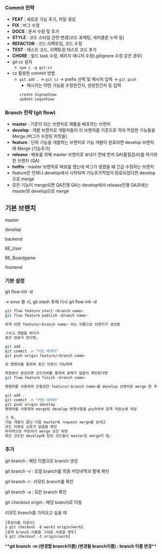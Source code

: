 ### Commit 전략

- **FEAT** : 새로운 기능 추가, 파일 생성
- **FIX** : 버그 수정
- **DOCS** : 문서 수정 및 추가
- **STYLE** : 코드 스타일 관련 변경(코드 포매팅, 세미콜론 누락 등)
- **REFACTOR** : 코드 리팩토링, 코드 수정
- **TEST** : 테스트 코드, 리팩토링 테스트 코드 추가
- **CHORE** : 빌드 task 수정, 패키지 매니저 수정(.gitignore 수정 같은 경우)
- git cz 설치
  - `npm i -g git-cz`
- cz 활용한 commit 방법
  - `git add .` → `git cz` → prefix 선택 및 메시지 입력 → `git push`
    - 메시지는 어떤 기능을 수정한건지, 생성한건지 등 입력
    ```jsx
    create SignupView
    update LoginView
    ```

### Branch 전략 (git flow)

- **master** : 기준이 되는 브랜치로 제품을 배포하는 브랜치
- **develop** : 개발 브랜치로 개발자들이 이 브랜치를 기준으로 각자 작업한 기능들을 Merge (버그가 수정된 커밋들)
- **feature** : 단위 기능을 개발하는 브랜치로 기능 개발이 완료되면 develop 브랜치에 Merge (기능추가)
- **release** : 배포를 위해 master 브랜치로 보내기 전에 먼저 QA(품질검사)를 하기위한 브랜치 (QA)
- **hotfix** : master 브랜치로 배포를 했는데 버그가 생겼을 떄 긴급 수정하는 브랜치
- feature은 언제나 develop에서 시작되며
  기능추가작업이 완료되었다면 develop으로 merge
- 모든 기능이 merge되면 QA진행
  QA는 develop에서 release진행
  QA후에는 master와 develop으로 merge

## 기본 브랜치

master

develop

backend

BE_User

BE_Boardgame

frontend

### 기본 설정

git flow init -d

→ error 뜰 시, git stash 후에 다시 git flow init -d

```bash
git flow feature start <branch name>
git flow feature publish <branch name>

하게 되면 feature/<branch name> 라는 이름으로 브랜치가 생성됨

그리고 개발을 하다가
중간 완료가 된다면,

git add .
git commit -m "커밋 메세지"
git push origin feature/<branch name>

위 명령어를 통하여 중간 저장이 가능하며

최종본이 완성되면 코드리뷰를 통하여 문제가 없음이 확인된다면
git flow feature finish <branch name>

명령어를 사용하여 만들었던 feature/<branch name>를 develop 브랜치로 merge 한 후,

git add .
git commit -m "커밋 메세지"
git push origin develop
명령어를 사용하여 merge된 develop 변경사항을 push하여 원격 저장소에 저장

그 후,
기능 개발이 끝난 다음 master에 request merge를 보내고
코드 리뷰로 오류가 없음을 확인
마지막으로 우빈이가 merge 승인 하면
최신 코드인 develop에 있던 코드들이 master로 merge가 됨.
```

### 추가

git branch <branch name> : 해당 이름으로 branch 생성

git branch -v : 로컬 branch를 최종 커밋내역과 함께 확인

git branch -r : 리모트 branch를 확인

git branch -a : 모든 branch 확인

git checkout origin <branch name> : 해당 branch로 이동

리모트 branch를 가져오고 싶을 때

```
[특정이름 지정시]
$ git checkout -b work2 origin/work2
[원격 branch 이름을 그대로 사용할 경우]
$ git checkout -t origin/work2
```

\***\*git branch -m (변경할 branch이름) (변경될 branch이름) : branch 이름 변경\*\***
